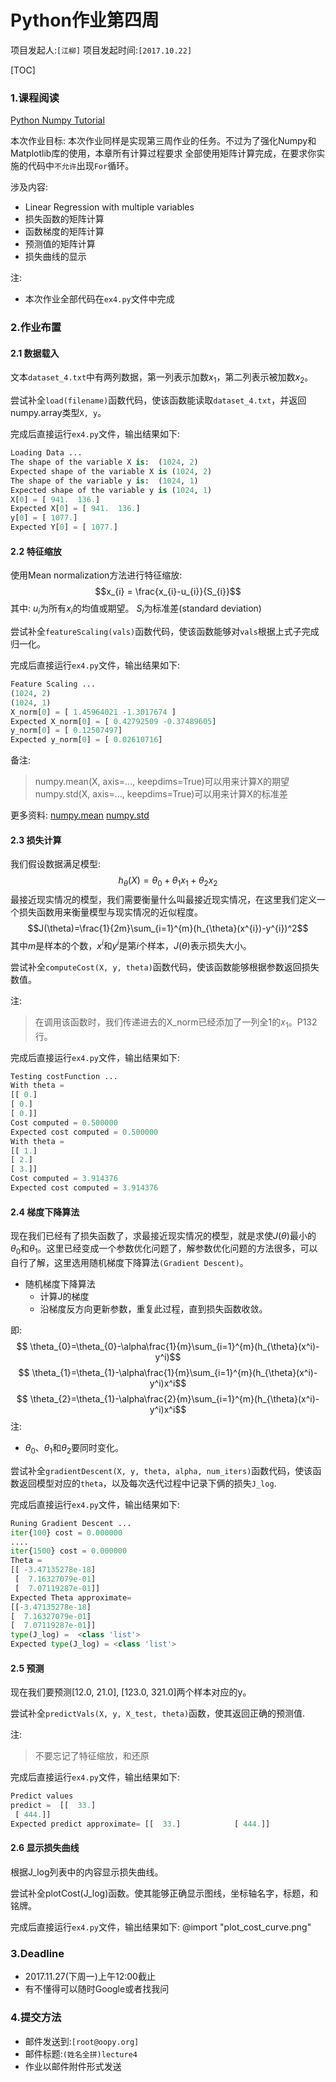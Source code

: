 Python作业第四周
===============
项目发起人:``[江柳]``
项目发起时间:``[2017.10.22]``

[TOC]

### 1.课程阅读
[Python Numpy Tutorial](http://cs231n.github.io/python-numpy-tutorial/)

本次作业目标:
本次作业同样是实现第三周作业的任务。不过为了强化Numpy和Matplotlib库的使用，本章所有计算过程要求
全部使用矩阵计算完成，在要求你实施的代码中``不允许``出现``For``循环。

涉及内容:
- Linear Regression with multiple variables
- 损失函数的矩阵计算
- 函数梯度的矩阵计算
- 预测值的矩阵计算
- 损失曲线的显示

注:
- 本次作业全部代码在``ex4.py``文件中完成

### 2.作业布置
#### 2.1 数据载入
文本``dataset_4.txt``中有两列数据，第一列表示加数$x_{1}$，第二列表示被加数$x_{2}$。

尝试补全``load(filename)``函数代码，使该函数能读取``dataset_4.txt``，并返回numpy.array类型``X, y``。

完成后直接运行``ex4.py``文件，输出结果如下:
```python
Loading Data ...
The shape of the variable X is:  (1024, 2)
Expected shape of the variable X is (1024, 2)
The shape of the variable y is:  (1024, 1)
Expected shape of the variable y is (1024, 1)
X[0] = [ 941.  136.]
Expected X[0] = [ 941.  136.]
y[0] = [ 1077.]
Expected Y[0] = [ 1077.]
```

#### 2.2 特征缩放
使用Mean normalization方法进行特征缩放:
$$x_{i} = \frac{x_{i}-u_{i}}{S_{i}}$$
其中:
$u_{i}$为所有$x_{i}$的均值或期望。
$S_{i}$为标准差(standard deviation)

尝试补全``featureScaling(vals)``函数代码，使该函数能够对``vals``根据上式子完成归一化。

完成后直接运行``ex4.py``文件，输出结果如下:
```python
Feature Scaling ...
(1024, 2)
(1024, 1)
X_norm[0] = [ 1.45964021 -1.3017674 ]
Expected X_norm[0] = [ 0.42792509 -0.37489605]
y_norm[0] = [ 0.12507497]
Expected y_norm[0] = [ 0.02610716]
```

备注:
>numpy.mean(X, axis=..., keepdims=True)可以用来计算X的期望
>numpy.std(X, axis=..., keepdims=True)可以用来计算X的标准差

更多资料:
[numpy.mean](https://docs.scipy.org/doc/numpy-1.13.0/reference/generated/numpy.mean.html)
[numpy.std](https://docs.scipy.org/doc/numpy-1.13.0/reference/generated/numpy.std.html)

#### 2.3 损失计算
我们假设数据满足模型:
$$h_{\theta }(X)=\theta_{0}+\theta_{1}x_{1}+\theta_{2}x_{2}$$
最接近现实情况的模型，我们需要衡量什么叫最接近现实情况，在这里我们定义一个损失函数用来衡量模型与现实情况的近似程度。
$$J(\theta)=\frac{1}{2m}\sum_{i=1}^{m}(h_{\theta}(x^{i})-y^{i})^2$$
其中$m$是样本的个数，$x^{i}$和$y^{i}$是第$i$个样本，$J(\theta)$表示损失大小。

尝试补全``computeCost(X, y, theta)``函数代码，使该函数能够根据参数返回损失数值。

注:
>在调用该函数时，我们传递进去的X_norm已经添加了一列全1的$x_{1}$。P132行。

完成后直接运行``ex4.py``文件，输出结果如下:
```python
Testing costFunction ...
With theta =
[[ 0.]
[ 0.]
[ 0.]]
Cost computed = 0.500000
Expected cost computed = 0.500000
With theta =
[[ 1.]
[ 2.]
[ 3.]]
Cost computed = 3.914376
Expected cost computed = 3.914376
```

#### 2.4 梯度下降算法
现在我们已经有了损失函数了，求最接近现实情况的模型，就是求使$J(\theta)$最小的$\theta_{0}$和$\theta_{1}$。这里已经变成一个参数优化问题了，解参数优化问题的方法很多，可以自行了解，这里选用随机梯度下降算法``(Gradient Descent)``。

- 随机梯度下降算法
  - 计算J的梯度
  - 沿梯度反方向更新参数，重复此过程，直到损失函数收敛。

即:
$$ \theta_{0}=\theta_{0}-\alpha\frac{1}{m}\sum_{i=1}^{m}(h_{\theta}(x^i)-y^i)$$
$$ \theta_{1}=\theta_{1}-\alpha\frac{1}{m}\sum_{i=1}^{m}(h_{\theta}(x^i)-y^i)x^i$$
$$ \theta_{2}=\theta_{1}-\alpha\frac{2}{m}\sum_{i=1}^{m}(h_{\theta}(x^i)-y^i)x^i$$
注:
- $\theta_{0}$、$\theta_{1}$和$\theta_{2}$要同时变化。

尝试补全``gradientDescent(X, y, theta, alpha, num_iters)``函数代码，使该函数返回模型对应的``theta``，以及每次迭代过程中记录下俩的损失``J_log``.

完成后直接运行``ex4.py``文件，输出结果如下:
```python
Runing Gradient Descent ...
iter{100} cost = 0.000000
....
iter{1500} cost = 0.000000
Theta =
[[ -3.47135278e-18]
 [  7.16327079e-01]
 [  7.07119287e-01]]
Expected Theta approximate=
[[-3.47135278e-18]     
[  7.16327079e-01]            
[  7.07119287e-01]]
type(J_log) =  <class 'list'>
Expected type(J_log) = <class 'list'>
```
#### 2.5 预测
现在我们要预测[12.0, 21.0], [123.0, 321.0]两个样本对应的y。

尝试补全``predictVals(X, y, X_test, theta)``函数，使其返回正确的预测值.

注:
>不要忘记了特征缩放，和还原



完成后直接运行``ex4.py``文件，输出结果如下:
```python
Predict values
predict =  [[  33.]
 [ 444.]]
Expected predict approximate= [[  33.]            [ 444.]]
```

#### 2.6 显示损失曲线
根据J_log列表中的内容显示损失曲线。

尝试补全plotCost(J_log)函数。使其能够正确显示图线，坐标轴名字，标题，和铭牌。

完成后直接运行``ex4.py``文件，输出结果如下:
@import "plot_cost_curve.png"

### 3.Deadline
- 2017.11.27(下周一)上午12:00截止
- 有不懂得可以随时Google或者找我问

### 4.提交方法
- 邮件发送到:``[root@oopy.org]``
- 邮件标题:``(姓名全拼)lecture4``
- 作业以邮件附件形式发送
